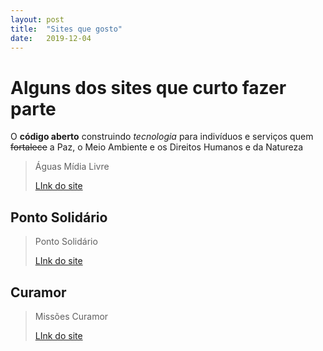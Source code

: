 ```yaml
---
layout: post
title:  "Sites que gosto"
date:   2019-12-04
---
```


# Alguns dos sites que curto fazer parte

O **código aberto** construindo _tecnologia_ para indivíduos e serviços quem ~~fortalece~~ a Paz, o Meio Ambiente e os Direitos Humanos e da Natureza 


> Águas Mídia Livre
>
> [LInk do site](https://brasil.aguas.ml)


## Ponto Solidário

> Ponto Solidário
>
> [LInk do site](https://pontosolidario.org.br)

## Curamor

> Missões Curamor
>
> [LInk do site](https://curamor.com.br)


